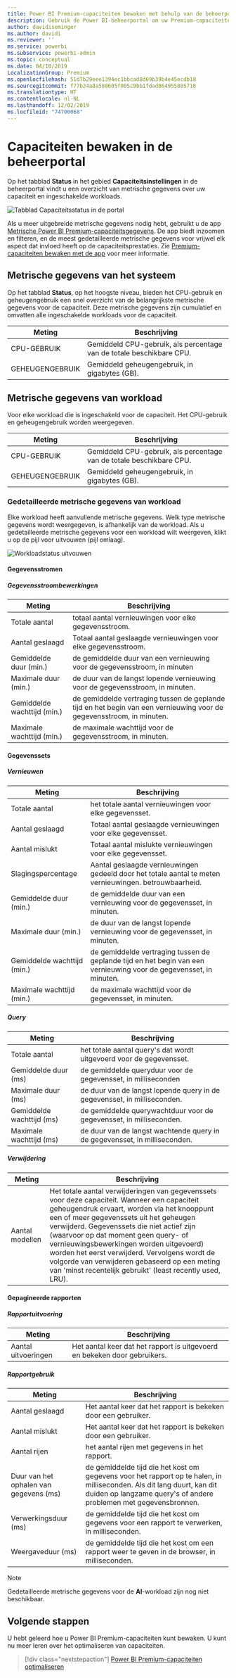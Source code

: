 ```yaml
---
title: Power BI Premium-capaciteiten bewaken met behulp van de beheerportal
description: Gebruik de Power BI-beheerportal om uw Premium-capaciteiten te bewaken.
author: davidiseminger
ms.author: davidi
ms.reviewer: ''
ms.service: powerbi
ms.subservice: powerbi-admin
ms.topic: conceptual
ms.date: 04/10/2019
LocalizationGroup: Premium
ms.openlocfilehash: 51d7b29eee1394ec1bbcad8d69b39b4e45ecdb18
ms.sourcegitcommit: f77b24a8a588605f005c9bb1fdad864955885718
ms.translationtype: HT
ms.contentlocale: nl-NL
ms.lasthandoff: 12/02/2019
ms.locfileid: "74700068"
---
```

# <a name="monitor-capacities-in-the-admin-portal"></a>Capaciteiten bewaken in de beheerportal

Op het tabblad **Status** in het gebied **Capaciteitsinstellingen** in de beheerportal vindt u een overzicht van metrische gegevens over uw capaciteit en ingeschakelde workloads.  

![Tabblad Capaciteitsstatus in de portal](media/service-admin-premium-monitor-portal/admin-portal-health.png)

Als u meer uitgebreide metrische gegevens nodig hebt, gebruikt u de app [Metrische Power BI Premium-capaciteitsgegevens](service-admin-premium-monitor-capacity.md). De app biedt inzoomen en filteren, en de meest gedetailleerde metrische gegevens voor vrijwel elk aspect dat invloed heeft op de capaciteitsprestaties. Zie [Premium-capaciteiten bewaken met de app](service-admin-premium-monitor-capacity.md) voor meer informatie.

## <a name="system-metrics"></a>Metrische gegevens van het systeem

Op het tabblad **Status**, op het hoogste niveau, bieden het CPU-gebruik en geheugengebruik een snel overzicht van de belangrijkste metrische gegevens voor de capaciteit. Deze metrische gegevens zijn cumulatief en omvatten alle ingeschakelde workloads voor de capaciteit.

| **Meting** | **Beschrijving** |
| --- | --- |
| CPU-GEBRUIK | Gemiddeld CPU-gebruik, als percentage van de totale beschikbare CPU. |
| GEHEUGENGEBRUIK | Gemiddeld geheugengebruik, in gigabytes (GB).|

## <a name="workload-metrics"></a>Metrische gegevens van workload

Voor elke workload die is ingeschakeld voor de capaciteit. Het CPU-gebruik en geheugengebruik worden weergegeven.

| **Meting** | **Beschrijving** |
| --- | --- |
| CPU-GEBRUIK | Gemiddeld CPU-gebruik, als percentage van de totale beschikbare CPU. |
| GEHEUGENGEBRUIK | Gemiddeld geheugengebruik, in gigabytes (GB).|

### <a name="detailed-workload-metrics"></a>Gedetailleerde metrische gegevens van workload

Elke workload heeft aanvullende metrische gegevens. Welk type metrische gegevens wordt weergegeven, is afhankelijk van de workload. Als u gedetailleerde metrische gegevens voor een workload wilt weergeven, klikt u op de pijl voor uitvouwen (pijl omlaag).

![Workloadstatus uitvouwen](media/service-admin-premium-monitor-portal/admin-portal-health-expand.png)

#### <a name="dataflows"></a>Gegevensstromen

##### <a name="dataflow-operations"></a>Gegevensstroombewerkingen

| **Meting** | **Beschrijving** |
| --- | --- |
| Totale aantal | totaal aantal vernieuwingen voor elke gegevensstroom. |
| Aantal geslaagd | Totaal aantal geslaagde vernieuwingen voor elke gegevensstroom.|
| Gemiddelde duur (min.) | de gemiddelde duur van een vernieuwing voor de gegevensstroom, in minuten |
| Maximale duur (min.) | de duur van de langst lopende vernieuwing voor de gegevensstroom, in minuten. |
| Gemiddelde wachttijd (min.) | de gemiddelde vertraging tussen de geplande tijd en het begin van een vernieuwing voor de gegevensstroom, in minuten. |
| Maximale wachttijd (min.) | de maximale wachttijd voor de gegevensstroom, in minuten.  |

#### <a name="datasets"></a>Gegevenssets

##### <a name="refresh"></a>Vernieuwen

| **Meting** | **Beschrijving** |
| --- | --- |
| Totale aantal | het totale aantal vernieuwingen voor elke gegevensset. |
| Aantal geslaagd | Totaal aantal geslaagde vernieuwingen voor elke gegevensset. |
| Aantal mislukt | Totaal aantal mislukte vernieuwingen voor elke gegevensset. |
| Slagingspercentage  | Aantal geslaagde vernieuwingen gedeeld door het totale aantal te meten vernieuwingen. betrouwbaarheid. |
| Gemiddelde duur (min.) | de gemiddelde duur van een vernieuwing voor de gegevensset, in minuten.  |
| Maximale duur (min.) | de duur van de langst lopende vernieuwing voor de gegevensset, in minuten. |
| Gemiddelde wachttijd (min.) | de gemiddelde vertraging tussen de geplande tijd en het begin van een vernieuwing voor de gegevensset, in minuten. |
| Maximale wachttijd (min.) | de maximale wachttijd voor de gegevensset, in minuten. |

##### <a name="query"></a>Query

| **Meting** | **Beschrijving** |
| --- | --- |
| Totale aantal | het totale aantal query's dat wordt uitgevoerd voor de gegevensset. |
| Gemiddelde duur (ms) |de gemiddelde queryduur voor de gegevensset, in milliseconden|
| Maximale duur (ms) |de duur van de langst lopende query in de gegevensset, in milliseconden. |
| Gemiddelde wachttijd (ms) |de gemiddelde querywachtduur voor de gegevensset, in milliseconden. |
| Maximale wachttijd (ms) |de duur van de langst wachtende query in de gegevensset, in milliseconden. |

##### <a name="eviction"></a>Verwijdering

| **Meting** | **Beschrijving** |
| --- | --- |
| Aantal modellen | Het totale aantal verwijderingen van gegevenssets voor deze capaciteit. Wanneer een capaciteit geheugendruk ervaart, worden via het knooppunt een of meer gegevenssets uit het geheugen verwijderd. Gegevenssets die niet actief zijn (waarvoor op dat moment geen query- of vernieuwingsbewerkingen worden uitgevoerd) worden het eerst verwijderd. Vervolgens wordt de volgorde van verwijderen gebaseerd op een meting van 'minst recentelijk gebruikt' (least recently used, LRU). |

#### <a name="paginated-reports"></a>Gepagineerde rapporten

##### <a name="report-execution"></a>Rapportuitvoering

| **Meting** | **Beschrijving** |
| --- | --- |
| Aantal uitvoeringen  | Het aantal keer dat het rapport is uitgevoerd en bekeken door gebruikers.|

##### <a name="report-usage"></a>Rapportgebruik

| **Meting** | **Beschrijving** |
| --- | --- |
| Aantal geslaagd | Het aantal keer dat het rapport is bekeken door een gebruiker. |
| Aantal mislukt |Het aantal keer dat het rapport is bekeken door een gebruiker.|
| Aantal rijen |het aantal rijen met gegevens in het rapport. |
| Duur van het ophalen van gegevens (ms) |de gemiddelde tijd die het kost om gegevens voor het rapport op te halen, in milliseconden. Als dit lang duurt, kan dit duiden op langzame query's of andere problemen met gegevensbronnen.  |
| Verwerkingsduur (ms) |de gemiddelde tijd die het kost om gegevens voor een rapport te verwerken, in milliseconden. |
| Weergaveduur (ms) |de gemiddelde tijd die het kost om een rapport weer te geven in de browser, in milliseconden. |

> [!NOTE]
> Gedetailleerde metrische gegevens voor de **AI**-workload zijn nog niet beschikbaar.

## <a name="next-steps"></a>Volgende stappen

U hebt geleerd hoe u Power BI Premium-capaciteiten kunt bewaken. U kunt nu meer leren over het optimaliseren van capaciteiten.

> [!div class="nextstepaction"]
> [Power BI Premium-capaciteiten optimaliseren](service-premium-capacity-optimize.md)
